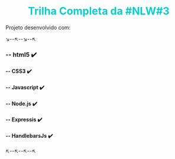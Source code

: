 <style>
.h1 { color:#0fcccc;
text-align:center;}
</style>


&nbsp;

<h1 class="h1"> Trilha Completa da #NLW#3 </h1>
 


Projeto desenvolvido com:



↘️--↖️--↘️--↖️     
### -- html5 ✔️
#### -- CSS3 ✔️
#### -- Javascript ✔️ 
#### -- Node.js    ✔️  
#### -- Expressis    ✔️
#### -- HandlebarsJs ✔️

↖️--↖️--↖️--↖️



